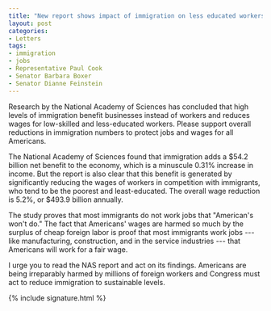```yaml
---
title: "New report shows impact of immigration on less educated workers"
layout: post
categories:
- Letters
tags:
- immigration
- jobs
- Representative Paul Cook
- Senator Barbara Boxer
- Senator Dianne Feinstein
---
```


Research by the National Academy of Sciences has concluded that high levels of immigration benefit businesses instead of workers and reduces wages for low-skilled and less-educated workers. Please support overall reductions in immigration numbers to protect jobs and wages for all Americans.

The National Academy of Sciences found that immigration adds a $54.2 billion net benefit to the economy, which is a minuscule 0.31% increase in income. But the report is also clear that this benefit is generated by significantly reducing the wages of workers in competition with immigrants, who tend to be the poorest and least-educated. The overall wage reduction is 5.2%, or $493.9 billion annually.

The study proves that most immigrants do not work jobs that "American's won't do." The fact that Americans' wages are harmed so much by the surplus of cheap foreign labor is proof that most immigrants work jobs --- like manufacturing, construction, and in the service industries --- that Americans will work for a fair wage.

I urge you to read the NAS report and act on its findings. Americans are being irreparably harmed by millions of foreign workers and Congress must act to reduce immigration to sustainable levels.

{% include signature.html %}
